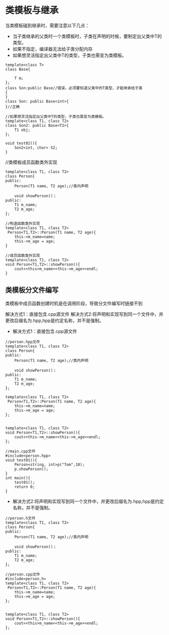 # 类模板与继承

当类模板碰到继承时，需要注意以下几点：
* 当子类继承的父类时一个类模板时，子类在声明的时候，要制定出父类中T的类型。
* 如果不指定，编译器无法给子类分配内存
* 如果想灵活指定出父类中T的类型，子类也需变为类模板。

```
template<class T>
class Base{

    T m;
};
class Son:public Base//错误，必须要知道父类中的T类型，才能继承给子类
{
}
class Son: public Base<int>{
}//正确

//如果想灵活指定出父类中T的类型，子类也需变为类模板。
template<class T1, class T2>
class Son2: public Base<T2>{
    T1 obj;
};

void test02(){
    Son2<int, char> S2;
}
```

//类模板成员函数类外实现
```
template<class T1, class T2>
class Person{
public:
    Person(T1 name, T2 age);//类内声明
   
    void showPerson()；
public:
    T1 m_name;
    T2 m_age;
};

//构造函数类外实现
template<class T1, class T2>
 Person<T1,T2>::Person(T1 name, T2 age){
    this->m_name=name;
    this->m_age = age;
}

//成员函数类外实现
template<class T1, class T2>
void Person<T1,T2>::showPerson(){
    cout<<this>m_name<<this->m_age<<endl;
}

```

类模板分文件编写
-------


类模板中成员函数创建时机是在调用阶段，导致分文件编写时链接不到

解决方式1：直接包含.cpp源文件
解决方式2:将声明和实现写到同一个文件中，并更改后缀名为.hpp,hpp是约定名称，并不是强制。

* 解决方式1：直接包含.cpp源文件


```\
//person.hpp文件
template<class T1, class T2>
class Person{
public:
    Person(T1 name, T2 age);//类内声明
   
    void showPerson()；
public:
    T1 m_name;
    T2 m_age;
};

template<class T1, class T2>
 Person<T1,T2>::Person(T1 name, T2 age){
    this->m_name=name;
    this->m_age = age;
};


template<class T1, class T2>
void Person<T1,T2>::showPerson(){
    cout<<this->m_name<<this->m_age<<endl;
};

```

```\
//main.cpp文件
#include<person.hpp>
void test01(){
    Person<string, int>p("Tom",18);
    p.showPerson();
}
int main(){
    test01();
    return 0;
}
```

* 解决方式2:将声明和实现写到同一个文件中，并更改后缀名为.hpp,hpp是约定名称，并不是强制。

```
//person.h文件
template<class T1, class T2>
class Person{
public:
    Person(T1 name, T2 age);//类内声明
   
    void showPerson()；
public:
    T1 m_name;
    T2 m_age;
};

```

```\
//person.cpp文件
#include<person.h>
template<class T1, class T2>
 Person<T1,T2>::Person(T1 name, T2 age){
    this->m_name=name;
    this->m_age = age;
};


template<class T1, class T2>
void Person<T1,T2>::showPerson(){
    cout<<this>m_name<<this->m_age<<endl;
};

```
